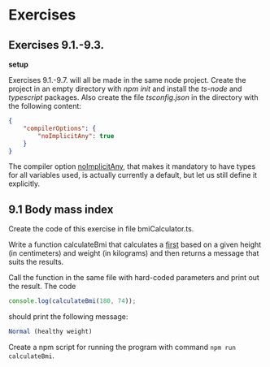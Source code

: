 # Exercises

## Exercises 9.1.-9.3.

**setup**

Exercises 9.1.-9.7. will all be made in the same node project. Create the project in an empty directory with _npm init_ and install the _ts-node_ and _typescript_ packages. Also create the file _tsconfig.json_ in the directory with the following content:

```json
{
    "compilerOptions": {
        "noImplicitAny": true
    }
}
```

The compiler option [noImplicitAny](https://www.typescriptlang.org/tsconfig#noImplicitAny), that makes it mandatory to have types for all variables used, is actually currently a default, but let us still define it explicitly.

## 9.1 Body mass index

Create the code of this exercise in file bmiCalculator.ts.

Write a function calculateBmi that calculates a [first](https://en.wikipedia.org/wiki/Body_mass_index) based on a given height (in centimeters) and weight (in kilograms) and then returns a message that suits the results.

Call the function in the same file with hard-coded parameters and print out the result. The code

```js
console.log(calculateBmi(180, 74));
```

should print the following message:

```js
Normal (healthy weight)
```

Create a npm script for running the program with command `npm run calculateBmi`.
